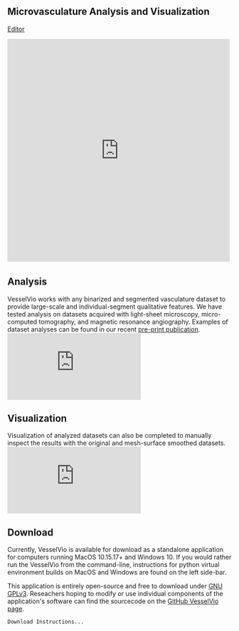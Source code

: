 

## Microvasculature Analysis and Visualization

 [Editor](https://github.com/JacobBumgarner/VesselVio/edit/gh-pages/) 

<iframe width="500" height="500" src="https://www.youtube.com/embed/S-Z8IUzS5uo" title="YouTube video player" frameborder="0" allow="accelerometer; autoplay; clipboard-write; encrypted-media; gyroscope; picture-in-picture" allowfullscreen></iframe>&nbsp;



## Analysis
VesselVio works with any binarized and segmented vasculature dataset to provide large-scale and individual-segment qualitative features. We have tested analysis on datasets acquired with light-sheet microscopy, micro-computed tomography, and magnetic resonance angiography. Examples of dataset analyses can be found in our recent [pre-print publication](). 
![Analysis.pdf](https://github.com/JacobBumgarner/VesselVio/files/6564836/App.Images.dragged.pdf)

## Visualization
Visualization of analyzed datasets can also be completed to manually inspect the results with the original and mesh-surface smoothed datasets. 
![App Images (dragged).pdf](https://github.com/JacobBumgarner/VesselVio/files/6564842/App.Images.dragged.pdf)


## Download
Currently, VesselVio is available for download as a standalone application for computers running MacOS 10.15.17+ and Windows 10. If you would rather run the VesselVio from the command-line, instructions for python virtual environment builds on MacOS and Windows are found on the left side-bar.


This application is entirely open-source and free to download under [GNU GPLv3](https://github.com/JacobBumgarner/VesselVio/blob/main/LICENSE). Reseachers hoping to modify or use individual components of the application's software can find the sourcecode on the [GitHub VesselVio page](https://github.com/JacobBumgarner/VesselVio">GitHub/VesselVio).


```markdown
Download Instructions...
```

